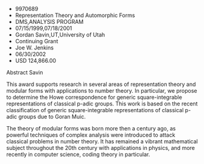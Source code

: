 
* 9970689
* Representation Theory and Automorphic Forms
* DMS,ANALYSIS PROGRAM
* 07/15/1999,07/18/2001
* Gordan Savin,UT,University of Utah
* Continuing Grant
* Joe W. Jenkins
* 06/30/2002
* USD 124,866.00



Abstract Savin

This award supports research in several areas of representation theory and
modular forms with applications to number theory. In particular, we propose to
determine the Howe correspondence for generic square-integrable representations
of classical p-adic groups. This work is based on the recent classification of
generic square-integrable representations of classical p-adic groups due to
Goran Muic.

The theory of modular forms was born more then a century ago, as powerful
techniques of complex analysis were introduced to attack classical problems in
number theory. It has remained a vibrant mathematical subject throughout the
20th century with applications in physics, and more recently in computer
science, coding theory in particular.
